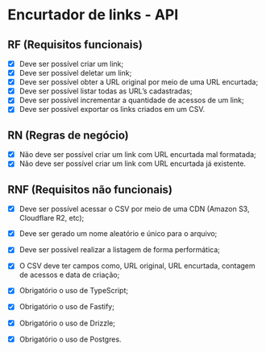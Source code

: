 
# Encurtador de links - API

## RF (Requisitos funcionais)

  - [x]  Deve ser possível criar um link;
  - [x]  Deve ser possível deletar um link;
  - [x]  Deve ser possível obter a URL original por meio de uma URL encurtada;
  - [x]  Deve ser possível listar todas as URL’s cadastradas;
  - [x]  Deve ser possível incrementar a quantidade de acessos de um link;
  - [x]  Deve ser possível exportar os links criados em um CSV.

## RN (Regras de negócio)

  - [x]  Não deve ser possível criar um link com URL encurtada mal formatada;
  - [x]  Não deve ser possível criar um link com URL encurtada já existente.

## RNF (Requisitos não funcionais)

  - [x]  Deve ser possível acessar o CSV por meio de uma CDN (Amazon S3, Cloudflare R2, etc);
  - [x]  Deve ser gerado um nome aleatório e único para o arquivo;
  - [x]  Deve ser possível realizar a listagem de forma performática;
  - [x]  O CSV deve ter campos como, URL original, URL encurtada, contagem de acessos e data de criação;
  - [x] Obrigatório o uso de TypeScript;
  - [x] Obrigatório o uso de Fastify;
  - [x] Obrigatório o uso de Drizzle;
  - [x] Obrigatório o uso de Postgres.
    